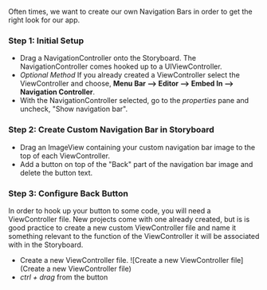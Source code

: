Often times, we want to create our own Navigation Bars in order to get the right look for our app.

### Step 1: Initial Setup

- Drag a NavigationController onto the Storyboard. The NavigationController comes hooked up to a UIViewController.
- *Optional Method* If you already created a ViewController select the ViewController and choose, **Menu Bar --> Editor --> Embed In --> Navigation Controller**.
- With the NavigationController selected, go to the *properties* pane and uncheck, "Show navigation bar".

### Step 2: Create Custom Navigation Bar in Storyboard

- Drag an ImageView containing your custom navigation bar image to the top of each ViewController.
- Add a button on top of the "Back" part of the navigation bar image and delete the button text.

### Step 3: Configure Back Button  

In order to hook up your button to some code, you will need a ViewController file. New projects come with one already created, but is is good practice to create a new custom ViewController file and name it something relevant to the function of the ViewController it will be associated with in the Storyboard.
- Create a new ViewController file. 
![Create a new ViewController file](Create a new ViewController file)
- *ctrl + drag* from the button
